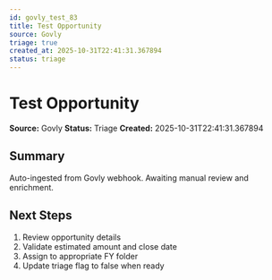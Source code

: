 ```yaml
---
id: govly_test_83
title: Test Opportunity
source: Govly
triage: true
created_at: 2025-10-31T22:41:31.367894
status: triage
---
```


# Test Opportunity

**Source:** Govly
**Status:** Triage
**Created:** 2025-10-31T22:41:31.367894

## Summary

Auto-ingested from Govly webhook. Awaiting manual review and enrichment.

## Next Steps

1. Review opportunity details
2. Validate estimated amount and close date
3. Assign to appropriate FY folder
4. Update triage flag to false when ready

